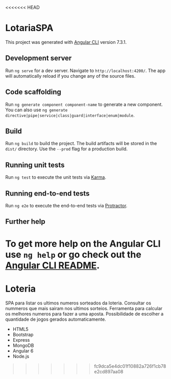 <<<<<<< HEAD
# LotariaSPA

This project was generated with [Angular CLI](https://github.com/angular/angular-cli) version 7.3.1.

## Development server

Run `ng serve` for a dev server. Navigate to `http://localhost:4200/`. The app will automatically reload if you change any of the source files.

## Code scaffolding

Run `ng generate component component-name` to generate a new component. You can also use `ng generate directive|pipe|service|class|guard|interface|enum|module`.

## Build

Run `ng build` to build the project. The build artifacts will be stored in the `dist/` directory. Use the `--prod` flag for a production build.

## Running unit tests

Run `ng test` to execute the unit tests via [Karma](https://karma-runner.github.io).

## Running end-to-end tests

Run `ng e2e` to execute the end-to-end tests via [Protractor](http://www.protractortest.org/).

## Further help

To get more help on the Angular CLI use `ng help` or go check out the [Angular CLI README](https://github.com/angular/angular-cli/blob/master/README.md).
=======
# Loteria
SPA para listar os ultimos numeros sorteados da loteria. Consultar os nummeros que mais sairam nos ultimos sorteios. Ferramenta para calcular os melhores numeros para fazer a uma aposta. Possibilidade de escolher a quantidade de jogos gerados automaticamente. 

* HTML5 
* Bootstrap 
* Express
* MongoDB
* Angular 6
* Node.js
>>>>>>> fc9dca5e4dc01f10882a726f1cb78e2cd897aa08
